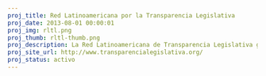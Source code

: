 ```yaml
---
proj_title: Red Latinoamericana por la Transparencia Legislativa
proj_date: 2013-08-01 00:00:01
proj_img: rltl.png
proj_thumb: rltl-thumb.png
proj_description: La Red Latinoamericana de Transparencia Legislativa gathers 22 civil society organizations from 11 countries from the region and is a mechanism of linking, communication and collaboration between organizations that actively promote transparency, access to information and accountability in the Congresses of the region.
proj_site_url: http://www.transparencialegislativa.org/
proj_status: activo
---
```

